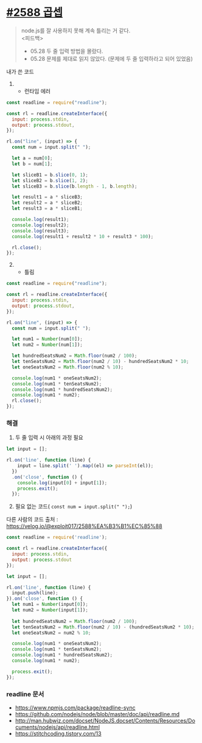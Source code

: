 # [#2588 곱셉](https://www.acmicpc.net/problem/2588)

> node.js를 잘 사용하지 못해 계속 틀리는 거 같다. </br>
> <피드백>
> + 05.28 두 줄 입력 방법을 몰랐다.
> + 05.28 문제를 제대로 읽지 않았다. (문제에 두 줄 입력하라고 되어 있었음)

내가 쓴 코드
1. - 런타임 에러
```javascript
const readline = require("readline");

const rl = readline.createInterface({
  input: process.stdin,
  output: process.stdout,
});

rl.on("line", (input) => {
  const num = input.split(" ");

  let a = num[0];
  let b = num[1];

  let sliceB1 = b.slice(0, 1);
  let sliceB2 = b.slice(1, 2);
  let sliceB3 = b.slice(b.length - 1, b.length);

  let result1 = a * sliceB3;
  let result2 = a * sliceB2;
  let result3 = a * sliceB1;

  console.log(result1);
  console.log(result2);
  console.log(result3);
  console.log(result1 + result2 * 10 + result3 * 100);

  rl.close();
});
```
2. - 틀림
```javascript
const readline = require("readline");

const rl = readline.createInterface({
  input: process.stdin,
  output: process.stdout,
});

rl.on("line", (input) => {
  const num = input.split(" ");

  let num1 = Number(num[0]);
  let num2 = Number(num[1]);

  let hundredSeatsNum2 = Math.floor(num2 / 100);
  let tenSeatsNum2 = Math.floor(num2 / 10) - hundredSeatsNum2 * 10;
  let oneSeatsNum2 = Math.floor(num2 % 10);

  console.log(num1 * oneSeatsNum2);
  console.log(num1 * tenSeatsNum2);
  console.log(num1 * hundredSeatsNum2);
  console.log(num1 * num2);
  rl.close();
});

```

### 해결
1. 두 줄 입력 시 아래의 과정 필요
```javascript
let input = [];

rl.on('line', function (line) {
    input = line.split(' ').map((el) => parseInt(el));
  })
  .on('close', function () {
    console.log(input[0] + input[1]);
    process.exit();
  });
```
2. 필요 없는 코드( `const num = input.split(" ");`) 

다른 사람의 코드
출처 : https://velog.io/@exploit017/2588%EA%B3%B1%EC%85%88
```javascript
const readline = require('readline');

const rl = readline.createInterface({
  input: process.stdin,
  output: process.stdout
});

let input = [];

rl.on('line', function (line) {
  input.push(line);
}).on('close', function () {
  let num1 = Number(input[0]);
  let num2 = Number(input[1]);
	
  let hundredSeatsNum2 = Math.floor(num2 / 100);
  let tenSeatsNum2 = Math.floor(num2 / 10) - (hundredSeatsNum2 * 10);
  let oneSeatsNum2 = num2 % 10;

  console.log(num1 * oneSeatsNum2);
  console.log(num1 * tenSeatsNum2);
  console.log(num1 * hundredSeatsNum2);
  console.log(num1 * num2);

  process.exit();
});
```

### readline 문서
* https://www.npmjs.com/package/readline-sync
* https://github.com/nodejs/node/blob/master/doc/api/readline.md
* http://man.hubwiz.com/docset/NodeJS.docset/Contents/Resources/Documents/nodejs/api/readline.html
* https://stitchcoding.tistory.com/13
